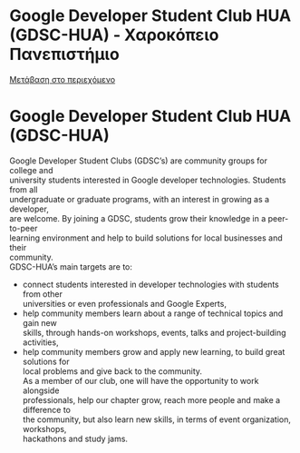 Google Developer Student Club HUA (GDSC-HUA) - Χαροκόπειο Πανεπιστήμιο
===============

[Μετάβαση στο περιεχόμενο](https://www.hua.gr/student_group/gdsc/#content "Μετάβαση στο περιεχόμενο")

Google Developer Student Club HUA (GDSC-HUA)
============================================

Google Developer Student Clubs (GDSC’s) are community groups for college and  
university students interested in Google developer technologies. Students from all  
undergraduate or graduate programs, with an interest in growing as a developer,  
are welcome. By joining a GDSC, students grow their knowledge in a peer-to-peer  
learning environment and help to build solutions for local businesses and their  
community.  
GDSC-HUA’s main targets are to:

*   connect students interested in developer technologies with students from other  
    universities or even professionals and Google Experts,
*   help community members learn about a range of technical topics and gain new  
    skills, through hands-on workshops, events, talks and project-building activities,
*   help community members grow and apply new learning, to build great solutions for  
    local problems and give back to the community.  
    As a member of our club, one will have the opportunity to work alongside  
    professionals, help our chapter grow, reach more people and make a difference to  
    the community, but also learn new skills, in terms of event organization, workshops,  
    hackathons and study jams.
